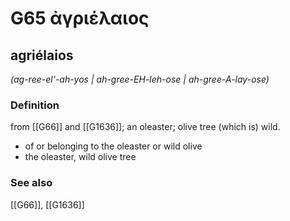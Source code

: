 # G65 ἀγριέλαιος

## agriélaios

_(ag-ree-el'-ah-yos | ah-gree-EH-leh-ose | ah-gree-A-lay-ose)_

### Definition

from [[G66]] and [[G1636]]; an oleaster; olive tree (which is) wild.

- of or belonging to the oleaster or wild olive
- the oleaster, wild olive tree

### See also

[[G66]], [[G1636]]

